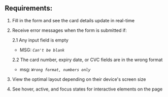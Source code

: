## Requirements:

1. Fill in the form and see the card details update in real-time

2. Receive error messages when the form is submitted if:

   2.1 Any input field is empty

   - MSG: _`Can't be blank`_

   2.2 The card number, expiry date, or CVC fields are in the wrong format

   - msg: _`Wrong format, numbers only`_

3. View the optimal layout depending on their device's screen size

4. See hover, active, and focus states for interactive elements on the page
